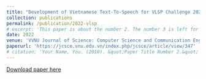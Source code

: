 ```yaml
---
title: "Development of Vietnamese Text-To-Speech for VLSP Challenge 2021"
collection: publications
permalink: /publication/2022-vlsp
# excerpt: 'This paper is about the number 2. The number 3 is left for future work.'
date: 2022
venue: 'VVNU Journal of Science: Computer Science and Communication Engineering, 2022'
paperurl: 'https://jcsce.vnu.edu.vn/index.php/jcsce/article/view/347'
# citation: 'Your Name, You. (2010). &quot;Paper Title Number 2.&quot; <i>Journal 1</i>. 1(2).'
---
```

<!-- This paper is about the number 2. The number 3 is left for future work. -->

[Download paper here](https://jcsce.vnu.edu.vn/index.php/jcsce/article/view/347/139)

<!-- Recommended citation: Your Name, You. (2010). "Paper Title Number 2." <i>Journal 1</i>. 1(2). -->